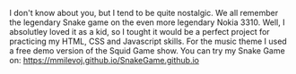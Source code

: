 I don't know about you, but I tend to be quite nostalgic. We all remember the legendary Snake game on the even more legendary Nokia 3310. Well, I absolutley loved it as a kid, so I tought it would be a perfect project for practicing my HTML, CSS and Javascript skills. For the music theme I used a free demo version of the Squid Game show. You can try my Snake Game on: https://mmilevoj.github.io/SnakeGame.github.io

